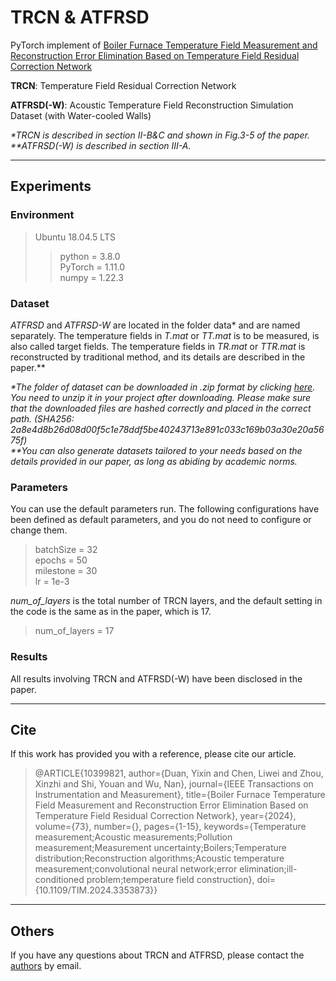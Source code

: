 # TRCN & ATFRSD

PyTorch implement of [Boiler Furnace Temperature Field Measurement and Reconstruction Error Elimination Based on Temperature Field Residual Correction Network](https://ieeexplore.ieee.org/document/10399821)

__TRCN__: Temperature Field Residual Correction Network

__ATFRSD(-W)__: Acoustic Temperature Field Reconstruction Simulation Dataset (with Water-cooled Walls)

_*TRCN is described in section II-B&C and shown in Fig.3-5 of the paper._<br/>
_**ATFRSD(-W) is described in section III-A._

****

## Experiments

### Environment

> Ubuntu 18.04.5 LTS
>> python = 3.8.0 <br/>
> PyTorch = 1.11.0 <br/>
> numpy = 1.22.3

### Dataset

_ATFRSD_ and _ATFRSD-W_ are located in the folder data* and are named separately. The temperature fields in _T.mat_ or _TT.mat_ is to be measured, is also called target fields. The temperature fields in _TR.mat_ or _TTR.mat_ is reconstructed by traditional method, and its details are described in the paper.**

_*The folder of dataset can be downloaded in .zip format by clicking [here](https://drive.google.com/file/d/1radW5EFc8m2HWNQKwJXCgR1lnLcn3bRw/view?usp=sharing). You need to unzip it in your project after downloading. Please make sure that the downloaded files are hashed correctly and placed in the correct path.
(SHA256: 2a8e4d8b26d08d00f5c1e78ddf5be40243713e891c033c169b03a30e20a5675f)_<br/>
_**You can also generate datasets tailored to your needs based on the details provided in our paper, as long as abiding by academic norms._

### Parameters

You can use the default parameters run. The following configurations have been defined as default parameters, and you do not need to configure or change them. 

> batchSize = 32 <br/>
> epochs = 50 <br/>
> milestone = 30 <br/>
> lr = 1e-3

_num_of_layers_ is the total number of TRCN layers, and the default setting in the code is the same as in the paper, which is 17.
> num_of_layers = 17


### Results

All results involving TRCN and ATFRSD(-W) have been disclosed in the paper.

****

## Cite

If this work has provided you with a reference, please cite our article.
>@ARTICLE{10399821,
  author={Duan, Yixin and Chen, Liwei and Zhou, Xinzhi and Shi, Youan and Wu, Nan},
  journal={IEEE Transactions on Instrumentation and Measurement}, 
  title={Boiler Furnace Temperature Field Measurement and Reconstruction Error Elimination Based on Temperature Field Residual Correction Network}, 
  year={2024},
  volume={73},
  number={},
  pages={1-15},
  keywords={Temperature measurement;Acoustic measurements;Pollution measurement;Measurement uncertainty;Boilers;Temperature distribution;Reconstruction algorithms;Acoustic temperature measurement;convolutional neural network;error elimination;ill-conditioned problem;temperature field construction},
  doi={10.1109/TIM.2024.3353873}}

****

## Others

If you have any questions about TRCN and ATFRSD, please contact the [authors](https://ieeexplore.ieee.org/document/10399821/authors) by email.


